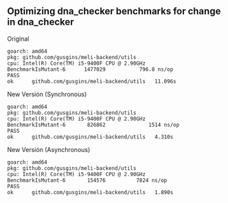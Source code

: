 ## Optimizing dna_checker benchmarks for change in dna_checker
Original
```goos: linux
goarch: amd64
pkg: github.com/gusgins/meli-backend/utils
cpu: Intel(R) Core(TM) i5-9400F CPU @ 2.90GHz
BenchmarkIsMutant-6   	 1477029	       796.8 ns/op
PASS
ok  	github.com/gusgins/meli-backend/utils	11.096s
```
New Versión (Synchronous)
```goos: linux
goarch: amd64
pkg: github.com/gusgins/meli-backend/utils
cpu: Intel(R) Core(TM) i5-9400F CPU @ 2.90GHz
BenchmarkIsMutant-6       826862              1514 ns/op
PASS
ok      github.com/gusgins/meli-backend/utils   4.310s
```

New Versión (Asynchronous)
```goos: linux
goarch: amd64
pkg: github.com/gusgins/meli-backend/utils
cpu: Intel(R) Core(TM) i5-9400F CPU @ 2.90GHz
BenchmarkIsMutant-6   	  154576	      7824 ns/op
PASS
ok  	github.com/gusgins/meli-backend/utils	1.890s
```
